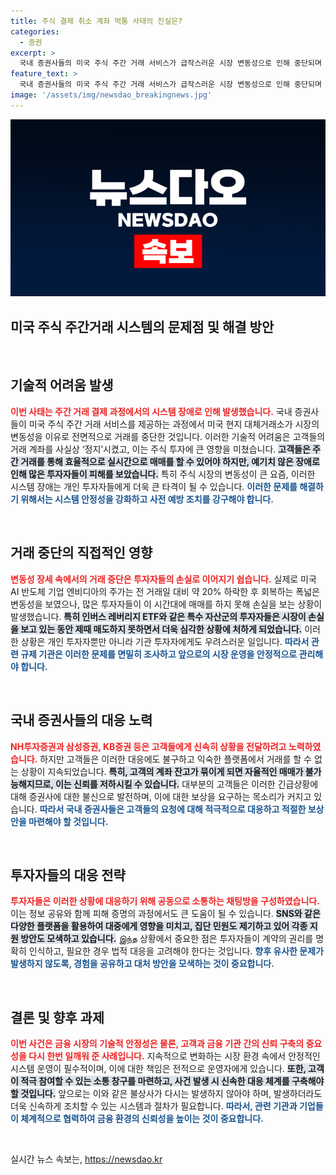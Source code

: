 ```yaml
---
title: 주식 결제 취소 계좌 먹통 사태의 진실은?
categories:
  - 증권
excerpt: >
  국내 증권사들의 미국 주식 주간 거래 서비스가 급작스러운 시장 변동성으로 인해 중단되며 투자자들의 계좌가 먹통 상태로 돌입했습니다. 고객들은 손실을 막지 못해 불만을 토로하며, 금융감독원에 집단 민원을 제기하는 등 대책을 요구하고 있습니다.
feature_text: >
  국내 증권사들의 미국 주식 주간 거래 서비스가 급작스러운 시장 변동성으로 인해 중단되며 투자자들의 계좌가 먹통 상태로 돌입했습니다. 고객들은 손실을 막지 못해 불만을 토로하며, 금융감독원에 집단 민원을 제기하는 등 대책을 요구하고 있습니다.
image: '/assets/img/newsdao_breakingnews.jpg'
---
```


<p><img src="/assets/img/newsdao_breakingnews.jpg" alt="implanttips 속보" /></p>

<h2 data-ke-size="size26">미국 주식 주간거래 시스템의 문제점 및 해결 방안</h2>

<p data-ke-size="size16">&nbsp;</p>

<h2 data-ke-size="size26">기술적 어려움 발생</h2>

<p><b><span style="color: #ee2323;">이번 사태는 주간 거래 결제 과정에서의 시스템 장애로 인해 발생했습니다.</span></b> 국내 증권사들이 미국 주식 주간 거래 서비스를 제공하는 과정에서 미국 현지 대체거래소가 시장의 변동성을 이유로 전면적으로 거래를 중단한 것입니다. 이러한 기술적 어려움은 고객들의 거래 계좌를 사실상 ‘정지’시켰고, 이는 주식 투자에 큰 영향을 미쳤습니다. <b><span style="background-color: #21538527;">고객들은 주간 거래를 통해 효율적으로 실시간으로 매매를 할 수 있어야 하지만, 예기치 않은 장애로 인해 많은 투자자들이 피해를 보았습니다.</span></b> 특히 주식 시장의 변동성이 큰 요즘, 이러한 시스템 장애는 개인 투자자들에게 더욱 큰 타격이 될 수 있습니다. <b><span style="color: #1a5490;">이러한 문제를 해결하기 위해서는 시스템 안정성을 강화하고 사전 예방 조치를 강구해야 합니다.</span></b></p>

<p data-ke-size="size16">&nbsp;</p>

<h2 data-ke-size="size26">거래 중단의 직접적인 영향</h2>

<p><b><span style="color: #ee2323;">변동성 장세 속에서의 거래 중단은 투자자들의 손실로 이어지기 쉽습니다.</span></b> 실제로 미국 AI 반도체 기업 엔비디아의 주가는 전 거래일 대비 약 20% 하락한 후 회복하는 폭넓은 변동성을 보였으나, 많은 투자자들이 이 시간대에 매매를 하지 못해 손실을 보는 상황이 발생했습니다. <b><span style="background-color: #21538527;">특히 인버스 레버리지 ETF와 같은 특수 자산군의 투자자들은 시장이 손실을 보고 있는 동안 제때 매도하지 못하면서 더욱 심각한 상황에 처하게 되었습니다.</span></b> 이러한 상황은 개인 투자자뿐만 아니라 기관 투자자에게도 우려스러운 일입니다. <b><span style="color: #1a5490;">따라서 관련 규제 기관은 이러한 문제를 면밀히 조사하고 앞으로의 시장 운영을 안정적으로 관리해야 합니다.</span></b></p>

<p data-ke-size="size16">&nbsp;</p>

<h2 data-ke-size="size26">국내 증권사들의 대응 노력</h2>

<p><b><span style="color: #ee2323;">NH투자증권과 삼성증권, KB증권 등은 고객들에게 신속히 상황을 전달하려고 노력하였습니다.</span></b> 하지만 고객들은 이러한 대응에도 불구하고 익숙한 플랫폼에서 거래를 할 수 없는 상황이 지속되었습니다. <b><span style="background-color: #21538527;">특히, 고객의 계좌 잔고가 묶이게 되면 자율적인 매매가 불가능해지므로, 이는 신뢰를 저하시킬 수 있습니다.</span></b> 대부분의 고객들은 이러한 긴급상황에 대해 증권사에 대한 불신으로 발전하며, 이에 대한 보상을 요구하는 목소리가 커지고 있습니다. <b><span style="color: #1a5490;">따라서 국내 증권사들은 고객들의 요청에 대해 적극적으로 대응하고 적절한 보상안을 마련해야 할 것입니다.</span></b></p>

<p data-ke-size="size16">&nbsp;</p>

<h2 data-ke-size="size26">투자자들의 대응 전략</h2>

<p><b><span style="color: #ee2323;">투자자들은 이러한 상황에 대응하기 위해 공동으로 소통하는 채팅방을 구성하였습니다.</span></b> 이는 정보 공유와 함께 피해 증명의 과정에서도 큰 도움이 될 수 있습니다. <b><span style="background-color: #21538527;">SNS와 같은 다양한 플랫폼을 활용하여 대중에게 영향을 미치고, 집단 민원도 제기하고 있어 각종 지원 방안도 모색하고 있습니다.</span></b> இந்த 상황에서 중요한 점은 투자자들이 계약의 권리를 명확히 인식하고, 필요한 경우 법적 대응을 고려해야 한다는 것입니다. <b><span style="color: #1a5490;">향후 유사한 문제가 발생하지 않도록, 경험을 공유하고 대처 방안을 모색하는 것이 중요합니다.</span></b></p>

<p data-ke-size="size16">&nbsp;</p>

<h2 data-ke-size="size26">결론 및 향후 과제</h2>

<p><b><span style="color: #ee2323;">이번 사건은 금융 시장의 기술적 안정성은 물론, 고객과 금융 기관 간의 신뢰 구축의 중요성을 다시 한번 일깨워 준 사례입니다.</span></b> 지속적으로 변화하는 시장 환경 속에서 안정적인 시스템 운영이 필수적이며, 이에 대한 책임은 전적으로 운영자에게 있습니다. <b><span style="background-color: #21538527;">또한, 고객이 적극 참여할 수 있는 소통 창구를 마련하고, 사건 발생 시 신속한 대응 체계를 구축해야 할 것입니다.</span></b> 앞으로는 이와 같은 불상사가 다시는 발생하지 않아야 하며, 발생하더라도 더욱 신속하게 조치할 수 있는 시스템과 절차가 필요합니다. <b><span style="color: #1a5490;">따라서, 관련 기관과 기업들이 체계적으로 협력하여 금융 환경의 신뢰성을 높이는 것이 중요합니다.</span></b></p>

<p data-ke-size="size16">&nbsp;</p>
실시간 뉴스 속보는, <a href="https://newsdao.kr" rel="dofollow">https://newsdao.kr</a>


